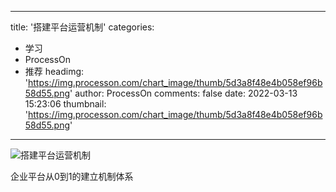 
---
title: '搭建平台运营机制'
categories: 
 - 学习
 - ProcessOn
 - 推荐
headimg: 'https://img.processon.com/chart_image/thumb/5d3a8f48e4b058ef96b58d55.png'
author: ProcessOn
comments: false
date: 2022-03-13 15:23:06
thumbnail: 'https://img.processon.com/chart_image/thumb/5d3a8f48e4b058ef96b58d55.png'
---

<div>   
<img class="thumb" alt="搭建平台运营机制" src="https://img.processon.com/chart_image/thumb/5d3a8f48e4b058ef96b58d55.png" referrerpolicy="no-referrer">
<p>企业平台从0到1的建立机制体系</p>  
</div>
            